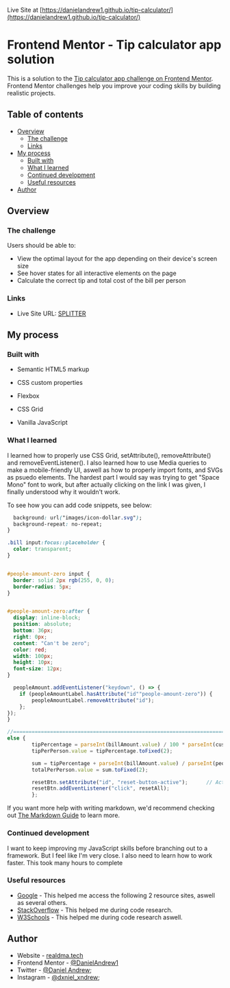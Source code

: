 Live Site at [https://danielandrew1.github.io/tip-calculator/](https://danielandrew1.github.io/tip-calculator/)


# Frontend Mentor - Tip calculator app solution

This is a solution to the [Tip calculator app challenge on Frontend Mentor](https://www.frontendmentor.io/challenges/tip-calculator-app-ugJNGbJUX). Frontend Mentor challenges help you improve your coding skills by building realistic projects.

## Table of contents

- [Overview](#overview)
  - [The challenge](#the-challenge)
  - [Links](#links)
- [My process](#my-process)
  - [Built with](#built-with)
  - [What I learned](#what-i-learned)
  - [Continued development](#continued-development)
  - [Useful resources](#useful-resources)
- [Author](#author)

## Overview

### The challenge

Users should be able to:

- View the optimal layout for the app depending on their device's screen size
- See hover states for all interactive elements on the page
- Calculate the correct tip and total cost of the bill per person

### Links

- Live Site URL: [SPLITTER](https://danielandrew1.github.io/tip-calculator/)

## My process

### Built with

- Semantic HTML5 markup

- CSS custom properties
- Flexbox
- CSS Grid

- Vanilla JavaScript

### What I learned

I learned how to properly use CSS Grid, setAttribute(), removeAttribute() and removeEventListener(). I also learned how to use Media queries to make a mobile-friendly UI, aswell as how to properly import fonts, and SVGs as psuedo elements. The hardest part I would say was trying to get "Space Mono" font to work, but after actually clicking on the link I was given, I finally understood why it wouldn't work.

To see how you can add code snippets, see below:

```css
  background: url("images/icon-dollar.svg");
  background-repeat: no-repeat;
}

.bill input:focus::placeholder {
  color: transparent;
}


#people-amount-zero input {
  border: solid 2px rgb(255, 0, 0);
  border-radius: 5px;
}


#people-amount-zero:after {
  display: inline-block;
  position: absolute;
  bottom: 36px;
  right: 0px;
  content: "Can't be zero";
  color: red;
  width: 100px;
  height: 10px;
  font-size: 12px;
}

```
```js
  peopleAmount.addEventListener("keydown", () => {
    if (peopleAmountLabel.hasAttribute("id""people-amount-zero")) {
        peopleAmountLabel.removeAttribute("id");
    };
});
}

//===================================================================================================================================================================================
else {
        tipPercentage = parseInt(billAmount.value) / 100 * parseInt(customInput.value) / parseInt(peopleAmount.value);
        tipPerPerson.value = tipPercentage.toFixed(2);

        sum = tipPercentage + parseInt(billAmount.value) / parseInt(peopleAmount.value);
        totalPerPerson.value = sum.toFixed(2);

        resetBtn.setAttribute("id", "reset-button-active");      // Activate Reset Button Color
        resetBtn.addEventListener("click", resetAll);
        };


```

If you want more help with writing markdown, we'd recommend checking out [The Markdown Guide](https://www.markdownguide.org/) to learn more.


### Continued development

I want to keep improving my JavaScript skills before branching out to a framework. But I feel like I'm very close. I also need to learn how to work faster. This took many hours to complete

### Useful resources

- [Google](https://www.google.com) - This helped me access the following 2 resource sites, aswell as several others.
- [StackOverflow](https://www.stackoverflow.com) - This helped me during code research.
- [W3Schools](https://www.w3resource.com) - This helped me during code research aswell.

## Author

- Website - [realdma.tech](https://www.realdma.tech)
- Frontend Mentor - [@DanielAndrew1](https://www.frontendmentor.io/profile/DanielAndrew1)
- Twitter - [@Daniel Andrew](https://www.twitter.com/danny21769);
- Instagram - [@dxniel_xndrew](https://www.instagram.com/dxniel_xndrew);
